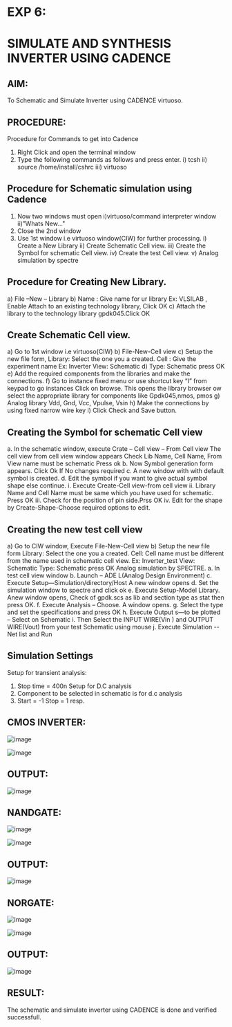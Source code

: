 # EXP 6:

# SIMULATE AND SYNTHESIS INVERTER USING CADENCE

## AIM:
To Schematic and Simulate Inverter using CADENCE virtuoso.

 ## PROCEDURE:

Procedure for Commands to get into Cadence
1. Right Click and open the terminal window
2. Type the following commands as follows and press enter.
i) tcsh
ii) source /home/install/cshrc
iii) virtuoso

## Procedure for Schematic simulation using Cadence

1. Now two windows must open i)virtuoso/command interpreter window ii)”Whats New…"
2. Close the 2nd window
3. Use 1st window i.e virtuoso window(CIW) for further processing.
i) Create a New Library
ii) Create Schematic Cell view.
iii) Create the Symbol for schematic Cell view.
iv) Create the test Cell view.
v) Analog simulation by spectre

## Procedure for Creating New Library.

a) File –New – Library
b) Name : Give name for ur library Ex: VLSILAB , Enable Attach to an existing technology library,
Click OK
c) Attach the library to the technology library gpdk045.Click OK

## Create Schematic Cell view.
a) Go to 1st window i.e virtuoso(CIW)
b) File-New-Cell view
c) Setup the new file form, Library: Select the one you a created. Cell : Give the experiment name
Ex: Inverter View: Schematic
d) Type: Schematic press OK
e) Add the required components from the libraries and make the connections.
f) Go to instance fixed menu or use shortcut key “I” from keypad to go instances Click on
browse. This opens the library browser ow select the appropriate library for components like
Gpdk045,nmos, pmos
g) Analog library Vdd, Gnd, Vcc, Vpulse, Vsin
h) Make the connections by using fixed narrow wire key
i) Click Check and Save button.

## Creating the Symbol for schematic Cell view

a. In the schematic window, execute Crate – Cell view – From Cell view The cell view from cell
view window appears Check Lib Name, Cell Name, From View name must be schematic Press ok
b. Now Symbol generation form appears. Click Ok If No changes required
c. A new window with with default symbol is created.
d. Edit the symbol if you want to give actual symbol shape else continue.
i. Execute Create-Cell view-from cell view
ii. Library Name and Cell Name must be same which you have used for schematic. Press OK
iii. Check for the position of pin side.Prss OK
iv. Edit for the shape by Create-Shape-Choose required options to edit.

## Creating the new test cell view

a) Go to CIW window, Execute File-New-Cell view
b) Setup the new file form
Library: Select the one you a created.
Cell: Cell name must be different from the name used in schematic cell view. Ex: Inverter_test
View: Schematic
Type: Schematic press OK
Analog simulation by SPECTRE.
a. In test cell view window
b. Launch – ADE L(Analog Design Environment)
c. Execute Setup—Simulation/directory/Host A new window opens
d. Set the simulation window to spectre and click ok
e. Execute Setup-Model Library. Anew window opens, Check of gpdk.scs as lib and section type
as stat then press OK.
f. Execute Analysis – Choose. A window opens.
g. Select the type and set the specifications and press OK
h. Execute Output s—to be plotted – Select on Schematic
i. Then Select the INPUT WIRE(Vin ) and OUTPUT WIRE(Vout) from your test Schematic using mouse
j. Execute Simulation -- Net list and Run

## Simulation Settings

Setup for transient analysis:
1. Stop time = 400n
Setup for D.C analysis
2. Component to be selected in schematic is for d.c analysis
3. Start = -1 Stop = 1 resp.

## CMOS INVERTER:



![image](https://github.com/Gokulnaath03/vlsi-exp-6/assets/167178811/c2296d18-3fed-4cfa-8223-f60bca9cb4d7)

![image](https://github.com/Gokulnaath03/vlsi-exp-6/assets/167178811/4e95ddcd-8c03-4e4e-89bd-34a787cc765e)


## OUTPUT:

![image](https://github.com/Gokulnaath03/vlsi-exp-6/assets/167178811/69fafee7-5935-4c58-bf12-8a3641348e42)



## NANDGATE:

![image](https://github.com/Gokulnaath03/vlsi-exp-6/assets/167178811/73dc9949-16b6-43fa-a127-32805bfb6b18)


![image](https://github.com/Gokulnaath03/vlsi-exp-6/assets/167178811/17a09e43-c09e-4caf-a720-4d89e479dd29)


## OUTPUT:

![image](https://github.com/Gokulnaath03/vlsi-exp-6/assets/167178811/a6079a42-70f2-4296-a816-0995c0718d6c)


## NORGATE:

![image](https://github.com/Gokulnaath03/vlsi-exp-6/assets/167178811/e82faea4-5091-48a5-9af3-e056f9f83bc2)

![image](https://github.com/Gokulnaath03/vlsi-exp-6/assets/167178811/8ceadcd8-26eb-4495-80fd-194071413e41)


## OUTPUT:

![image](https://github.com/Gokulnaath03/vlsi-exp-6/assets/167178811/336c20db-480a-49ce-b74f-311cdbe2d728)

## RESULT:

The schematic and simulate inverter using CADENCE is done and verified successfull.



